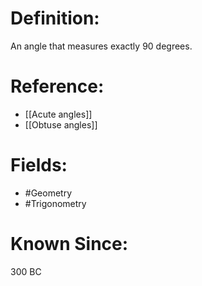

# Definition:
An angle that measures exactly 90 degrees.

# Reference:
- [[Acute angles]]
- [[Obtuse angles]]

# Fields: 
- #Geometry
- #Trigonometry

# Known Since:
300 BC

